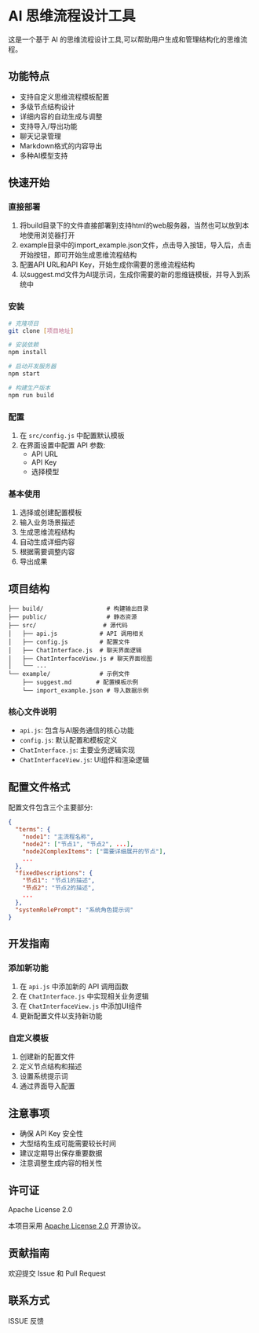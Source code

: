 # AI 思维流程设计工具

这是一个基于 AI 的思维流程设计工具,可以帮助用户生成和管理结构化的思维流程。

## 功能特点

- 支持自定义思维流程模板配置
- 多级节点结构设计
- 详细内容的自动生成与调整
- 支持导入/导出功能
- 聊天记录管理
- Markdown格式的内容导出
- 多种AI模型支持

## 快速开始

### 直接部署
1. 将build目录下的文件直接部署到支持html的web服务器，当然也可以放到本地使用浏览器打开
2. example目录中的import_example.json文件，点击导入按钮，导入后，点击开始按钮，即可开始生成思维流程结构
3. 配置API URL和API Key，开始生成你需要的思维流程结构
4. 以suggest.md文件为AI提示词，生成你需要的新的思维链模板，并导入到系统中

### 安装

```bash
# 克隆项目
git clone [项目地址]

# 安装依赖
npm install

# 启动开发服务器
npm start

# 构建生产版本
npm run build
```

### 配置

1. 在 `src/config.js` 中配置默认模板
2. 在界面设置中配置 API 参数:
   - API URL
   - API Key 
   - 选择模型

### 基本使用

1. 选择或创建配置模板
2. 输入业务场景描述
3. 生成思维流程结构
4. 自动生成详细内容
5. 根据需要调整内容
6. 导出成果

## 项目结构

```
├── build/                  # 构建输出目录
├── public/                 # 静态资源
├── src/                   # 源代码
│   ├── api.js            # API 调用相关
│   ├── config.js         # 配置文件
│   ├── ChatInterface.js  # 聊天界面逻辑
│   ├── ChatInterfaceView.js # 聊天界面视图
│   └── ...
└── example/              # 示例文件
    ├── suggest.md       # 配置模板示例
    └── import_example.json # 导入数据示例
```

### 核心文件说明

- `api.js`: 包含与AI服务通信的核心功能
- `config.js`: 默认配置和模板定义
- `ChatInterface.js`: 主要业务逻辑实现
- `ChatInterfaceView.js`: UI组件和渲染逻辑

## 配置文件格式

配置文件包含三个主要部分:

```json
{
  "terms": {
    "node1": "主流程名称",
    "node2": ["节点1", "节点2", ...],
    "node2ComplexItems": ["需要详细展开的节点"],
    ...
  },
  "fixedDescriptions": {
    "节点1": "节点1的描述",
    "节点2": "节点2的描述",
    ...
  },
  "systemRolePrompt": "系统角色提示词"
}
```

## 开发指南

### 添加新功能

1. 在 `api.js` 中添加新的 API 调用函数
2. 在 `ChatInterface.js` 中实现相关业务逻辑
3. 在 `ChatInterfaceView.js` 中添加UI组件
4. 更新配置文件以支持新功能

### 自定义模板

1. 创建新的配置文件
2. 定义节点结构和描述
3. 设置系统提示词
4. 通过界面导入配置

## 注意事项

- 确保 API Key 安全性
- 大型结构生成可能需要较长时间
- 建议定期导出保存重要数据
- 注意调整生成内容的相关性

## 许可证

Apache License 2.0

本项目采用 [Apache License 2.0](http://www.apache.org/licenses/LICENSE-2.0) 开源协议。

## 贡献指南

欢迎提交 Issue 和 Pull Request

## 联系方式

ISSUE 反馈